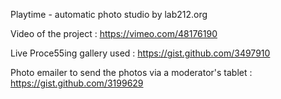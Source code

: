 Playtime - automatic photo studio by lab212.org

Video of the project :
https://vimeo.com/48176190

Live Proce55ing gallery used :
https://gist.github.com/3497910

Photo emailer to send the photos via a moderator's tablet :
https://gist.github.com/3199629